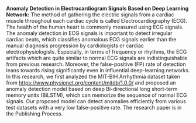 **Anomaly Detection in Electrocardiogram Signals Based on Deep Learning Network:**
The method of gathering the electric signals from a cardiac muscle throughout each cardiac cycle is called Electrocardiography (ECG). The health of the human heart is commonly measured using ECG signals. The anomaly detection in ECG signals is important to detect irregular cardiac beats, which classifies anomalous ECG signals earlier than the manual diagnosis progression by cardiologists or cardiac electrophysiologists. Especially, in terms of frequency or rhythms, the ECG artifacts which are quite similar to normal ECG signals are indistinguishable from previous research. Moreover, the false-positive (FP) rate of detection leans towards rising significantly even in influential deep-learning networks. In this research, we first analyzed the MIT-BIH Arrhythmia dataset taken from https://www.physionet.org/content/mitdb/1.0.0/ and proposed an anomaly detection model based on deep Bi-directional long short-term memory units (BiLSTM), which can memorize the sequence of normal ECG signals. Our proposed model can detect anomalies efficiently from various test datasets with a very low false-positive rate.
The research paper is in the Publishing Process.
